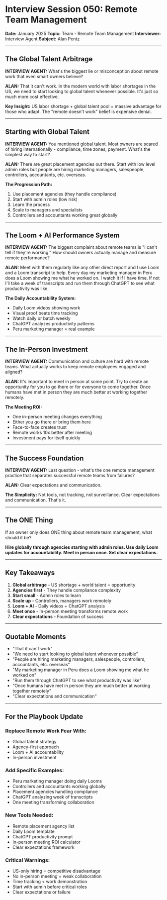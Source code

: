 # Interview Session 050: Remote Team Management

**Date:** January 2025
**Topic:** Team - Remote Team Management
**Interviewer:** Interview Agent
**Subject:** Alan Pentz

---

## The Global Talent Arbitrage

**INTERVIEW AGENT:** What's the biggest lie or misconception about remote work that even smart owners believe?

**ALAN:** That it can't work. In the modern world with labor shortages in the US, we need to start looking to global talent whenever possible. It's just so much more cost effective.

**Key Insight:** US labor shortage + global talent pool = massive advantage for those who adapt. The "remote doesn't work" belief is expensive denial.

---

## Starting with Global Talent

**INTERVIEW AGENT:** You mentioned global talent. Most owners are scared of hiring internationally - compliance, time zones, payment. What's the simplest way to start?

**ALAN:** There are great placement agencies out there. Start with low level admin roles but people are hiring marketing managers, salespeople, controllers, accountants, etc. overseas.

**The Progression Path:**
1. Use placement agencies (they handle compliance)
2. Start with admin roles (low risk)
3. Learn the process
4. Scale to managers and specialists
5. Controllers and accountants working great globally

---

## The Loom + AI Performance System

**INTERVIEW AGENT:** The biggest complaint about remote teams is "I can't tell if they're working." How should owners actually manage and measure remote performance?

**ALAN:** Meet with them regularly like any other direct report and I use Loom and a Loom transcript to help. Every day my marketing manager in Peru does a Loom showing me what he worked on. I watch it if I have time. If not I'll take a week of transcripts and run them through ChatGPT to see what productivity was like.

**The Daily Accountability System:**
- Daily Loom videos showing work
- Visual proof beats time tracking
- Watch daily or batch weekly
- ChatGPT analyzes productivity patterns
- Peru marketing manager = real example

---

## The In-Person Investment

**INTERVIEW AGENT:** Communication and culture are hard with remote teams. What actually works to keep remote employees engaged and aligned?

**ALAN:** It's important to meet in person at some point. Try to create an opportunity for you to go there or for everyone to come together. Once humans have met in person they are much better at working together remotely.

**The Meeting ROI:**
- One in-person meeting changes everything
- Either you go there or bring them here
- Face-to-face creates trust
- Remote works 10x better after meeting
- Investment pays for itself quickly

---

## The Success Foundation

**INTERVIEW AGENT:** Last question - what's the one remote management practice that separates successful remote teams from failures?

**ALAN:** Clear expectations and communication.

**The Simplicity:** Not tools, not tracking, not surveillance. Clear expectations and communication. That's it.

---

## The ONE Thing

If an owner only does ONE thing about remote team management, what should it be?

**Hire globally through agencies starting with admin roles. Use daily Loom updates for accountability. Meet in person once. Set clear expectations.**

---

## Key Takeaways

1. **Global arbitrage** - US shortage + world talent = opportunity
2. **Agencies first** - They handle compliance complexity
3. **Start small** - Admin roles to learn
4. **Scale up** - Controllers, managers work remotely
5. **Loom + AI** - Daily videos + ChatGPT analysis
6. **Meet once** - In-person meeting transforms remote work
7. **Clear expectations** - Foundation of success

---

## Quotable Moments

- "That it can't work"
- "We need to start looking to global talent whenever possible"
- "People are hiring marketing managers, salespeople, controllers, accountants, etc. overseas"
- "My marketing manager in Peru does a Loom showing me what he worked on"
- "Run them through ChatGPT to see what productivity was like"
- "Once humans have met in person they are much better at working together remotely"
- "Clear expectations and communication"

---

## For the Playbook Update

### Replace Remote Work Fear With:
- Global talent strategy
- Agency-first approach
- Loom + AI accountability
- In-person investment

### Add Specific Examples:
- Peru marketing manager doing daily Looms
- Controllers and accountants working globally
- Placement agencies handling compliance
- ChatGPT analyzing week of transcripts
- One meeting transforming collaboration

### New Tools Needed:
- Remote placement agency list
- Daily Loom template
- ChatGPT productivity prompt
- In-person meeting ROI calculator
- Clear expectations framework

### Critical Warnings:
- US-only hiring = competitive disadvantage
- No in-person meeting = weak collaboration
- Time tracking < work demonstration
- Start with admin before critical roles
- Clear expectations or failure
